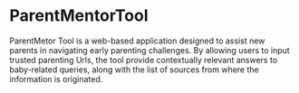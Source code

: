 # ParentMentorTool
ParentMetor Tool is a web-based application designed to assist new parents in navigating early parenting challenges. By allowing users to input trusted parenting Urls, the tool provide contextually relevant answers  to baby-related queries, along with the list of sources from where the information is originated.
